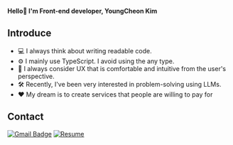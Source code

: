 **Hello👋 I'm Front-end developer, YoungCheon Kim**

## Introduce
- 💻 I always think about writing readable code.
- ⚙️ I mainly use TypeScript. I avoid using the any type.
- 🔎 I always consider UX that is comfortable and intuitive from the user's perspective.
- 🛠️ Recently, I've been very interested in problem-solving using LLMs.
- ♥️ My dream is to create services that people are willing to pay for

## Contact
[![Gmail Badge](https://img.shields.io/badge/Gmail-d14836?style=flat-square&logo=Gmail&logoColor=white&link=mailto:kyt031522@gmail.com)](mailto:kyt031522@gmail.com)
[![Resume](https://img.shields.io/badge/Resume-4285F4?style=flat-square&logo=googledocs&logoColor=white)](https://drive.google.com/file/d/1K6xL4SyVI8eaDWmpwUZQFdsfMRH-D8qb/view?usp=sharing)

